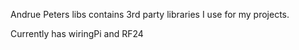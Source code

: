 Andrue Peters
libs contains 3rd party libraries I use for my projects.

Currently has wiringPi and RF24
